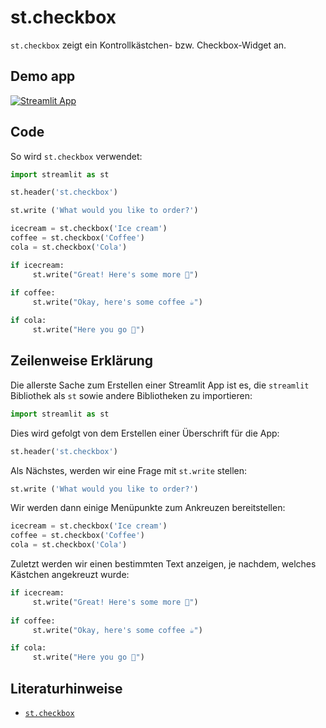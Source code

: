 # st.checkbox

`st.checkbox` zeigt ein Kontrollkästchen- bzw. Checkbox-Widget an.

## Demo app

[![Streamlit App](https://static.streamlit.io/badges/streamlit_badge_black_white.svg)](https://share.streamlit.io/dataprofessor/st.checkbox/)

## Code
So wird `st.checkbox` verwendet:
```python
import streamlit as st

st.header('st.checkbox')

st.write ('What would you like to order?')

icecream = st.checkbox('Ice cream')
coffee = st.checkbox('Coffee')
cola = st.checkbox('Cola')

if icecream:
     st.write("Great! Here's some more 🍦")
    
if coffee: 
     st.write("Okay, here's some coffee ☕")

if cola:
     st.write("Here you go 🥤")
```

## Zeilenweise Erklärung
Die allerste Sache zum Erstellen einer Streamlit App ist es, die `streamlit` Bibliothek als `st` sowie andere Bibliotheken zu importieren:
```python
import streamlit as st
```

Dies wird gefolgt von dem Erstellen einer Überschrift für die App:
```python
st.header('st.checkbox')
```

Als Nächstes, werden wir eine Frage mit `st.write` stellen:
```python
st.write ('What would you like to order?')
```

Wir werden dann einige Menüpunkte zum Ankreuzen bereitstellen:
```python
icecream = st.checkbox('Ice cream')
coffee = st.checkbox('Coffee')
cola = st.checkbox('Cola')
```

Zuletzt werden wir einen bestimmten Text anzeigen, je nachdem, welches Kästchen angekreuzt wurde:
```python
if icecream:
     st.write("Great! Here's some more 🍦")
    
if coffee: 
     st.write("Okay, here's some coffee ☕")

if cola:
     st.write("Here you go 🥤")
```  

## Literaturhinweise
- [`st.checkbox`](https://docs.streamlit.io/library/api-reference/widgets/st.checkbox)
